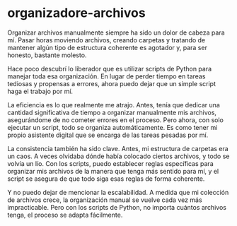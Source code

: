# organizadore-archivos
Organizar archivos manualmente siempre ha sido un dolor de cabeza para mí. Pasar horas moviendo archivos, creando carpetas y tratando de mantener algún tipo de estructura coherente es agotador y, para ser honesto, bastante molesto.

Hace poco descubrí lo liberador que es utilizar scripts de Python para manejar toda esa organización. En lugar de perder tiempo en tareas tediosas y propensas a errores, ahora puedo dejar que un simple script haga el trabajo por mí.

La eficiencia es lo que realmente me atrajo. Antes, tenía que dedicar una cantidad significativa de tiempo a organizar manualmente mis archivos, asegurándome de no cometer errores en el proceso. Pero ahora, con solo ejecutar un script, todo se organiza automáticamente. Es como tener mi propio asistente digital que se encarga de las tareas pesadas por mí.

La consistencia también ha sido clave. Antes, mi estructura de carpetas era un caos. A veces olvidaba dónde había colocado ciertos archivos, y todo se volvía un lío. Con los scripts, puedo establecer reglas específicas para organizar mis archivos de la manera que tenga más sentido para mí, y el script se asegura de que todo siga esas reglas de forma coherente.

Y no puedo dejar de mencionar la escalabilidad. A medida que mi colección de archivos crece, la organización manual se vuelve cada vez más impracticable. Pero con los scripts de Python, no importa cuántos archivos tenga, el proceso se adapta fácilmente.
